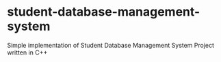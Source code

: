 # student-database-management-system
Simple implementation of Student Database Management System Project written in C++

